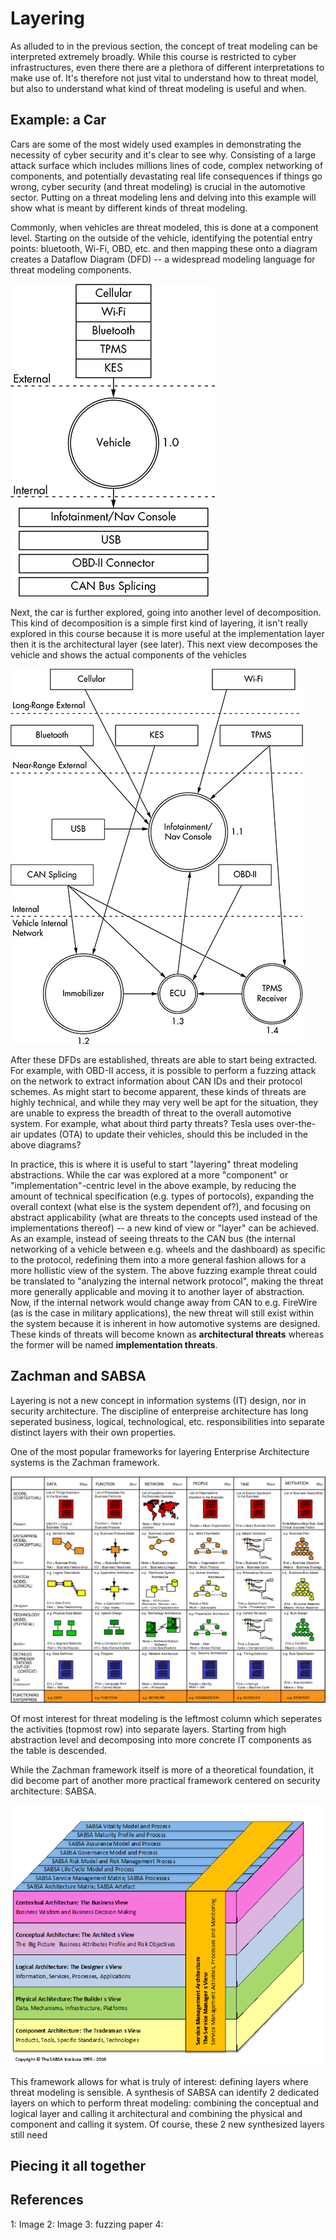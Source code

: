 # Layering

As alluded to in the previous section, the concept of treat modeling can be interpreted extremely broadly.
While this course is restricted to cyber infrastructures, even there there are a plethora of different interpretations to make use of.
It's therefore not just vital to understand how to threat model, but also to understand what kind of threat modeling is useful and when.


## Example: a Car

Cars are some of the most widely used examples in demonstrating the necessity of cyber security and it's clear to see why.
Consisting of a large attack surface which includes millions lines of code, complex networking of components, and potentially devastating real life consequences if things go wrong, cyber security (and threat modeling) is crucial in the automotive sector.
Putting on a threat modeling lens and delving into this example will show what is meant by different kinds of threat modeling.

Commonly, when vehicles are threat modeled, this is done at a component level.
Starting on the outside of the vehicle, identifying the potential entry points: bluetooth, Wi-Fi, OBD, etc. and then mapping these onto a diagram creates a Dataflow Diagram (DFD) -- a widespread modeling language for threat modeling components.

![Opengarages example of a "level 0 inputs" DFD [1]](car-example-level_0.jpg)

Next, the car is further explored, going into another level of decomposition.
This kind of decomposition is a simple first kind of layering, it isn't really explored in this course because it is more useful at the implementation layer then it is the architectural layer (see later).
This next view decomposes the vehicle and shows the actual components of the vehicles

![Opengarages example of a "level 1 inputs" DFD [2]](car-example-level_1.jpg)

After these DFDs are established, threats are able to start being extracted.
For example, with OBD-II access, it is possible to perform a fuzzing attack on the network to extract information about CAN IDs and their protocol schemes.
As might start to become apparent, these kinds of threats are highly technical, and while they may very well be apt for the situation, they are unable to express the breadth of threat to the overall automotive system.
For example, what about third party threats?
Tesla uses over-the-air updates (OTA) to update their vehicles, should this be included in the above diagrams?

In practice, this is where it is useful to start "layering" threat modeling abstractions.
While the car was explored at a more "component" or "implementation"-centric level in the above example,
by reducing the amount of technical specification (e.g. types of portocols), expanding the overall context (what else is the system dependent of?), and focusing on abstract applicability (what are threats to the concepts used instead of the implementations thereof) -- a new kind of view or "layer" can be achieved.
As an example, instead of seeing threats to the CAN bus (the internal networking of a vehicle between e.g. wheels and the dashboard) as specific to the protocol, redefining them into a more general fashion allows for a more hollistic view of the system.
The above fuzzing example threat could be translated to "analyzing the internal network protocol", making the threat more generally applicable and moving it to another layer of abstraction.
Now, if the internal network would change away from CAN to e.g. FireWire (as is the case in military applications), the new threat will still exist within the system because it is inherent in how automotive systems are designed.
These kinds of threats will become known as **architectural threats** whereas the former will be named **implementation threats**.


## Zachman and SABSA
Layering is not a new concept in information systems (IT) design, nor in security architecture.
The discipline of enterpreise architecture has long seperated business, logical, technological, etc. responsibilities into separate distinct layers with their own properties.

One of the most popular frameworks for layering Enterprise Architecture systems is the Zachman framework.

![The Zachman framework [4]](zachman.jpg)

Of most interest for threat modeling is the leftmost column which seperates the activities (topmost row) into separate layers.
Starting from high abstraction level and decomposing into more concrete IT components as the table is descended.

While the Zachman framework itself is more of a theoretical foundation, it did become part of another more practical framework centered on security architecture: SABSA.

![](sabsa.jpg)

This framework allows for what is truly of interest: defining layers where threat modeling is sensible.
A synthesis of SABSA can identify 2 dedicated layers on which to perform threat modeling: combining the conceptual and logical layer and calling it architectural and combining the physical and component and calling it system.
Of course, these 2 new synthesized layers still need 

## Piecing it all together

## References
1: Image
2: Image
3: fuzzing paper
4: 
